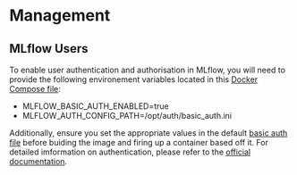 # Management

## MLflow Users
To enable user authentication and authorisation in MLflow, you will need to provide the following environement variables located in this [Docker Compose file](./../../docker-compose-auth.yml):

* MLFLOW_BASIC_AUTH_ENABLED=true
* MLFLOW_AUTH_CONFIG_PATH=/opt/auth/basic_auth.ini

Additionally, ensure you set the appropriate values in the default [basic auth file](./../../docker/mlflow/auth/basic_auth.ini) before buiding the image and firing up a container based off it. For detailed imformation on authentication, please refer to the [official documentation](https://mlflow.org/docs/2.6.0/auth/index.html).

